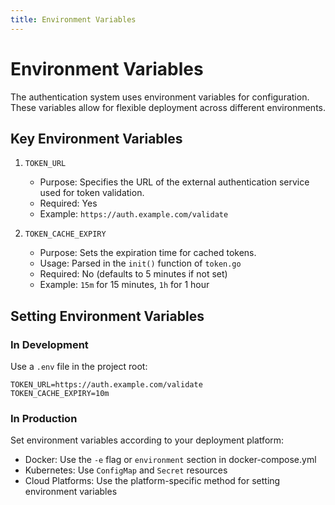 ```yaml
---
title: Environment Variables
---
```


# Environment Variables

The authentication system uses environment variables for configuration. These variables allow for flexible deployment across different environments.

## Key Environment Variables

1. `TOKEN_URL`
   - Purpose: Specifies the URL of the external authentication service used for token validation.
   - Required: Yes
   - Example: `https://auth.example.com/validate`

2. `TOKEN_CACHE_EXPIRY`
   - Purpose: Sets the expiration time for cached tokens.
   - Usage: Parsed in the `init()` function of `token.go`
   - Required: No (defaults to 5 minutes if not set)
   - Example: `15m` for 15 minutes, `1h` for 1 hour

## Setting Environment Variables

### In Development

Use a `.env` file in the project root:

```
TOKEN_URL=https://auth.example.com/validate
TOKEN_CACHE_EXPIRY=10m
```

### In Production

Set environment variables according to your deployment platform:

- Docker: Use the `-e` flag or `environment` section in docker-compose.yml
- Kubernetes: Use `ConfigMap` and `Secret` resources
- Cloud Platforms: Use the platform-specific method for setting environment variables